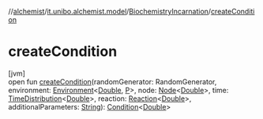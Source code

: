 //[alchemist](../../../index.md)/[it.unibo.alchemist.model](../index.md)/[BiochemistryIncarnation](index.md)/[createCondition](create-condition.md)

# createCondition

[jvm]\
open fun [createCondition](create-condition.md)(randomGenerator: RandomGenerator, environment: [Environment](../../it.unibo.alchemist.model.interfaces/-environment/index.md)<[Double](https://docs.oracle.com/javase/8/docs/api/java/lang/Double.html), [P](../../it.unibo.alchemist.model.implementations.environments/-abstract2-d-environment/index.md)>, node: [Node](../../it.unibo.alchemist.model.interfaces/-node/index.md)<[Double](https://docs.oracle.com/javase/8/docs/api/java/lang/Double.html)>, time: [TimeDistribution](../../it.unibo.alchemist.model.interfaces/-time-distribution/index.md)<[Double](https://docs.oracle.com/javase/8/docs/api/java/lang/Double.html)>, reaction: [Reaction](../../it.unibo.alchemist.model.interfaces/-reaction/index.md)<[Double](https://docs.oracle.com/javase/8/docs/api/java/lang/Double.html)>, additionalParameters: [String](https://docs.oracle.com/javase/8/docs/api/java/lang/String.html)): [Condition](../../it.unibo.alchemist.model.interfaces/-condition/index.md)<[Double](https://docs.oracle.com/javase/8/docs/api/java/lang/Double.html)>
